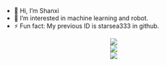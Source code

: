 - 👋 Hi, I’m Shanxi
- 👀 I’m interested in machine learning and robot.
- ⚡ Fun fact: My previous ID is starsea333 in github.
<div align="center"> <img src="https://github-readme-stats.vercel.app/api/top-langs/?username=ShanXDev424&hide_title=true&hide_border=true&layout=compact&langs_count=6&text_color=000&icon_color=fff&bg_color=0,52fa5a,4dfcff,c64dff&theme=dracula" /> </div>
<div align="center"> <img src="https://visitor-badge.glitch.me/badge?page_id=ShanXDev424" /> </div>
<div align="center"> <img src="https://activity-graph.herokuapp.com/graph?username=ShanXDev424&theme=xcode" /> </div>


<!---
ShanXDev424/ShanXDev424 is a ✨ special ✨ repository because its `README.md` (this file) appears on your GitHub profile.
You can click the Preview link to take a look at your changes.
--->
